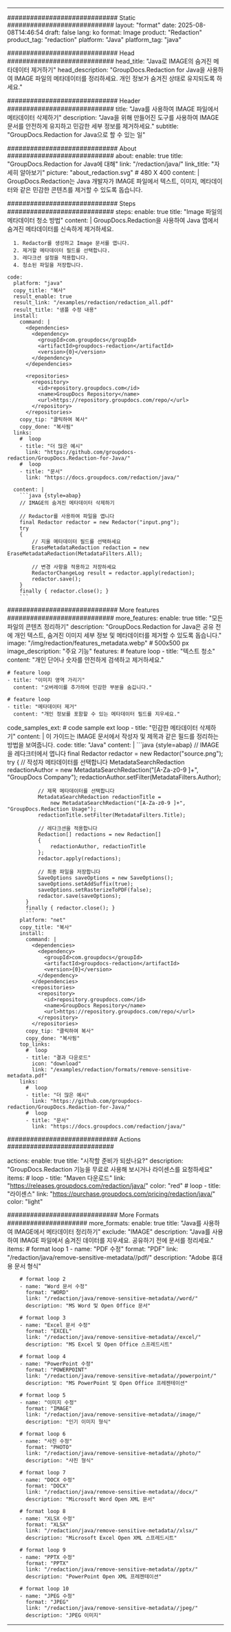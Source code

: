 
---
############################# Static ############################
layout: "format"
date:  2025-08-08T14:46:54
draft: false
lang: ko
format: Image
product: "Redaction"
product_tag: "redaction"
platform: "Java"
platform_tag: "java"

############################# Head ############################
head_title: "Java로 IMAGE의 숨겨진 메타데이터 제거하기"
head_description: "GroupDocs.Redaction for Java을 사용하여 IMAGE 파일의 메타데이터를 정리하세요. 개인 정보가 숨겨진 상태로 유지되도록 하세요."

############################# Header ############################
title: "Java를 사용하여 IMAGE 파일에서 메타데이터 삭제하기" 
description: "Java을 위해 만들어진 도구를 사용하여 IMAGE 문서를 안전하게 유지하고 민감한 세부 정보를 제거하세요."
subtitle: "GroupDocs.Redaction for Java으로 할 수 있는 일" 

############################# About ############################
about:
    enable: true
    title: "GroupDocs.Redaction for Java에 대해"
    link: "/redaction/java/"
    link_title: "자세히 알아보기"
    picture: "about_redaction.svg" # 480 X 400
    content: |
       GroupDocs.Redaction는 Java 개발자가 IMAGE 파일에서 텍스트, 이미지, 메타데이터와 같은 민감한 콘텐츠를 제거할 수 있도록 돕습니다.

############################# Steps ############################
steps:
    enable: true
    title: "Image 파일의 메타데이터 청소 방법"
    content: |
      GroupDocs.Redaction을 사용하여 Java 앱에서 숨겨진 메타데이터를 신속하게 제거하세요.
      
      1. Redactor를 생성하고 Image 문서를 엽니다.
      2. 제거할 메타데이터 필드를 선택합니다.
      3. 레다크션 설정을 적용합니다.
      4. 청소된 파일을 저장합니다.
   
    code:
      platform: "java"
      copy_title: "복사"
      result_enable: true
      result_link: "/examples/redaction/redaction_all.pdf"
      result_title: "샘플 수정 내용"
      install:
        command: |
          <dependencies>
            <dependency>
              <groupId>com.groupdocs</groupId>
              <artifactId>groupdocs-redaction</artifactId>
              <version>{0}</version>
            </dependency>
          </dependencies>

          <repositories>
            <repository>
              <id>repository.groupdocs.com</id>
              <name>GroupDocs Repository</name>
              <url>https://repository.groupdocs.com/repo/</url>
            </repository>
          </repositories>
        copy_tip: "클릭하여 복사"
        copy_done: "복사됨"
      links:
        #  loop
        - title: "더 많은 예시"
          link: "https://github.com/groupdocs-redaction/GroupDocs.Redaction-for-Java/"
        #  loop
        - title: "문서"
          link: "https://docs.groupdocs.com/redaction/java/"
          
      content: |
        ```java {style=abap}
        // IMAGE의 숨겨진 메타데이터 삭제하기

        // Redactor를 사용하여 파일을 엽니다
        final Redactor redactor = new Redactor("input.png");
        try
        {
            // 지울 메타데이터 필드를 선택하세요
            EraseMetadataRedaction redaction = new EraseMetadataRedaction(MetadataFilters.All);

            // 변경 사항을 적용하고 저장하세요
            RedactorChangeLog result = redactor.apply(redaction);
            redactor.save();
        }
        finally { redactor.close(); }
        ```            


############################# More features ############################
more_features:
  enable: true
  title: "모든 파일의 콘텐츠 정리하기"
  description: "GroupDocs.Redaction for Java은 공유 전에 개인 텍스트, 숨겨진 이미지 세부 정보 및 메타데이터를 제거할 수 있도록 돕습니다."
  image: "/img/redaction/features_metadata.webp" # 500x500 px
  image_description: "주요 기능"
  features:
    # feature loop
    - title: "텍스트 청소"
      content: "개인 단어나 숫자를 안전하게 검색하고 제거하세요."

    # feature loop
    - title: "이미지 영역 가리기"
      content: "오버레이를 추가하여 민감한 부분을 숨깁니다."

    # feature loop
    - title: "메타데이터 제거"
      content: "개인 정보를 포함할 수 있는 메타데이터 필드를 지우세요."
      
  code_samples_ext:
    # code sample ext loop
    - title: "민감한 메타데이터 삭제하기"
      content: |
        이 가이드는 IMAGE 문서에서 작성자 및 제목과 같은 필드를 정리하는 방법을 보여줍니다.
      code:
        title: "Java"
        content: |
          ```java {style=abap}
          //  IMAGE을 레다크터에서 엽니다
          final Redactor redactor = new Redactor("source.png");
          try
          {
              // 작성자 메타데이터를 선택합니다
              MetadataSearchRedaction redactionAuthor = 
                  new MetadataSearchRedaction("[A-Za-z0-9 ]+", "GroupDocs Company");
              redactionAuthor.setFilter(MetadataFilters.Author);

              // 제목 메타데이터를 선택합니다
              MetadataSearchRedaction redactionTitle = 
                  new MetadataSearchRedaction("[A-Za-z0-9 ]+", "GroupDocs.Redaction Usage");
              redactionTitle.setFilter(MetadataFilters.Title);

              // 레다크션을 적용합니다
              Redaction[] redactions = new Redaction[]
              {
                  redactionAuthor, redactionTitle
              };
              redactor.apply(redactions);

              // 최종 파일을 저장합니다
              SaveOptions saveOptions = new SaveOptions();
              saveOptions.setAddSuffix(true);
              saveOptions.setRasterizeToPDF(false);
              redactor.save(saveOptions);
          }
          finally { redactor.close(); }
          ```
        platform: "net"
        copy_title: "복사"
        install:
          command: |
            <dependencies>
              <dependency>
                <groupId>com.groupdocs</groupId>
                <artifactId>groupdocs-redaction</artifactId>
                <version>{0}</version>
              </dependency>
            </dependencies>
            <repositories>
              <repository>
                <id>repository.groupdocs.com</id>
                <name>GroupDocs Repository</name>
                <url>https://repository.groupdocs.com/repo/</url>
              </repository>
            </repositories>
          copy_tip: "클릭하여 복사"
          copy_done: "복사됨"
        top_links:
          #  loop
          - title: "결과 다운로드"
            icon: "download"
            link: "/examples/redaction/formats/remove-sensitive-metadata.pdf"
        links:
          #  loop
          - title: "더 많은 예시"
            link: "https://github.com/groupdocs-redaction/GroupDocs.Redaction-for-Java/"
          #  loop
          - title: "문서"
            link: "https://docs.groupdocs.com/redaction/java/"


############################# Actions ############################

actions:
  enable: true
  title: "시작할 준비가 되셨나요?"
  description: "GroupDocs.Redaction 기능을 무료로 사용해 보시거나 라이센스를 요청하세요"
  items:
    #  loop
    - title: "Maven 다운로드"
      link: "https://releases.groupdocs.com/redaction/java/"
      color: "red"
        #  loop
    - title: "라이센스"
      link: "https://purchase.groupdocs.com/pricing/redaction/java/"
      color: "light"


############################# More Formats #####################
more_formats:
    enable: true
    title: "Java를 사용하여 IMAGE에서 메타데이터 정리하기"
    exclude: "IMAGE"
    description: "Java를 사용하여 IMAGE 파일에서 숨겨진 데이터를 지우세요. 공유하기 전에 문서를 정리세요."
    items: 
        # format loop 1
        - name: "PDF 수정"
          format: "PDF"
          link: "/redaction/java/remove-sensitive-metadata//pdf/"
          description: "Adobe 휴대용 문서 형식"

        # format loop 2
        - name: "Word 문서 수정"
          format: "WORD"
          link: "/redaction/java/remove-sensitive-metadata//word/"
          description: "MS Word 및 Open Office 문서"
          
        # format loop 3
        - name: "Excel 문서 수정"
          format: "EXCEL"
          link: "/redaction/java/remove-sensitive-metadata//excel/"
          description: "MS Excel 및 Open Office 스프레드시트"

        # format loop 4
        - name: "PowerPoint 수정"
          format: "POWERPOINT"
          link: "/redaction/java/remove-sensitive-metadata//powerpoint/"
          description: "MS PowerPoint 및 Open Office 프레젠테이션"

        # format loop 5
        - name: "이미지 수정"
          format: "IMAGE"
          link: "/redaction/java/remove-sensitive-metadata//image/"
          description: "인기 이미지 형식"

        # format loop 6
        - name: "사진 수정"
          format: "PHOTO"
          link: "/redaction/java/remove-sensitive-metadata//photo/"
          description: "사진 형식"

        # format loop 7
        - name: "DOCX 수정"
          format: "DOCX"
          link: "/redaction/java/remove-sensitive-metadata//docx/"
          description: "Microsoft Word Open XML 문서"
          
        # format loop 8
        - name: "XLSX 수정"
          format: "XLSX"
          link: "/redaction/java/remove-sensitive-metadata//xlsx/"
          description: "Microsoft Excel Open XML 스프레드시트"
          
        # format loop 9
        - name: "PPTX 수정"
          format: "PPTX"
          link: "/redaction/java/remove-sensitive-metadata//pptx/"
          description: "PowerPoint Open XML 프레젠테이션"

        # format loop 10
        - name: "JPEG 수정"
          format: "JPEG"
          link: "/redaction/java/remove-sensitive-metadata//jpeg/"
          description: "JPEG 이미지"


---